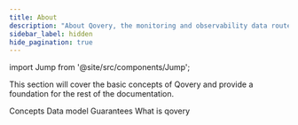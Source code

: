```yaml
---
title: About
description: "About Qovery, the monitoring and observability data router"
sidebar_label: hidden
hide_pagination: true
---
```


import Jump from '@site/src/components/Jump';

This section will cover the basic concepts of Qovery and provide a foundation
for the rest of the documentation.

<Jump to="/docs/about/concepts/">Concepts</Jump>
<Jump to="/docs/about/data-model/">Data model</Jump>
<Jump to="/docs/about/guarantees/">Guarantees</Jump>
<Jump to="/docs/about/what-is-qovery/">What is qovery</Jump>



